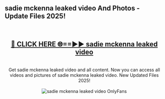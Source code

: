 <h2>sadie mckenna leaked video And Photos - Update Files 2025!</h2>
<br>
<div align="center">
<h2><a href="https://betterlinks.top/A2PfLJ" rel="nofollow">🔴 CLICK HERE 🌐==►► sadie mckenna leaked video</a></h2>
<br>
Get sadie mckenna leaked video and all content. Now you can access all videos and pictures of sadie mckenna leaked video. New Updated Files 2025!
<br>
<br>
<a href="https://betterlinks.top/A2PfLJ" rel="nofollow" data-target="animated-image.originalLink"><img src="https://i.imgur.com/dJHk4Zq.gif" alt="sadie mckenna leaked video OnlyFans" style="max-width: 100%; display: inline-block;" data-target="animated-image.originalImage"></a>
</div>
<br>